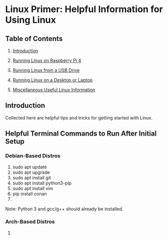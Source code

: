 # Linux Primer: Helpful Information for Using Linux


## Table of Contents

1. [Introduction](#Introduction)

2. [Running Linux on Raspberry Pi 4](Raspberry_Pi/README.md)

3. [Running Linux from a USB Drive](USB/README.md)

4. [Running Linux on a Desktop or Laptop](Desktop/README.md)

5. [Miscellaneous Useful Linux Information](Miscellaneous/README.md)

## Introduction

Collected here are helpful tips and tricks for getting started with Linux.


## Helpful Terminal Commands to Run After Initial Setup

### Debian-Based Distros

1. sudo apt update
2. sudo apt upgrade
3. sudo apt install git
4. sudo apt install python3-pip
5. sudo apt install vim
6. pip install conan
7. 

Note: Python 3 and gcc/g++ should already be installed.

### Arch-Based Distros

1. 
